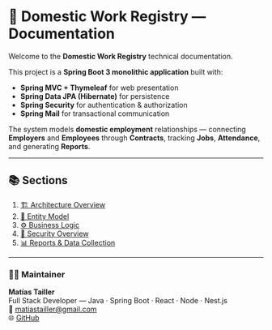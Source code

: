 # 🧩 Domestic Work Registry — Documentation

Welcome to the **Domestic Work Registry** technical documentation.

This project is a **Spring Boot 3 monolithic application** built with:
- **Spring MVC + Thymeleaf** for web presentation  
- **Spring Data JPA (Hibernate)** for persistence  
- **Spring Security** for authentication & authorization  
- **Spring Mail** for transactional communication  

The system models **domestic employment** relationships — connecting **Employers** and **Employees** through **Contracts**, tracking **Jobs**, **Attendance**, and generating **Reports**.

---

## 📚 Sections
1. [🏗️ Architecture Overview](architecture.md)
2. [🧱 Entity Model](entities.md)
3. [⚙️ Business Logic](business-logic.md)
4. [🔐 Security Overview](security.md)
5. [📊 Reports & Data Collection](reports.md)

---

### 👨‍💻 Maintainer
**Matías Tailler**  
Full Stack Developer — Java · Spring Boot · React · Node · Nest.js  
📧 [matiastailler@gmail.com](mailto:matiastailler@gmail.com)  
🌐 [GitHub](https://github.com/matiast86)
